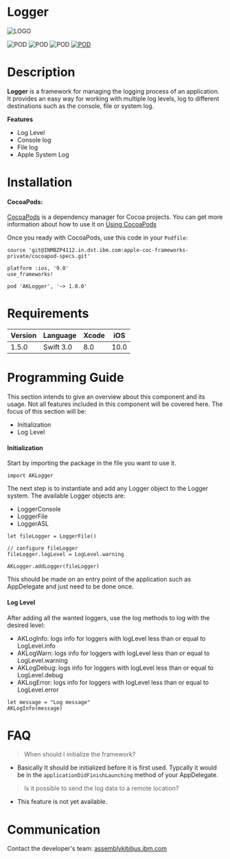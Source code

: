 # Logger

![LOGO](Documentation/component_logo.png)


![POD](http://assemblykitdev.w3ibm.mybluemix.net/shields/v/AKLogger)
![POD](http://assemblykitdev.w3ibm.mybluemix.net/shields/l/AKLogger)
![POD](http://assemblykitdev.w3ibm.mybluemix.net/shields/p/AKLogger)
[![POD](http://assemblykitdev.w3ibm.mybluemix.net/shields/i/AKLogger)](./LICENSE)


# Description

**Logger** is a framework for managing the logging process of an application. It provides an easy way for working with multiple log levels, log to different destinations such as the console, file or system log.

**Features**

* Log Level
* Console log
* File log
* Apple System Log

# Installation

#### CocoaPods:

[CocoaPods](https://guides.cocoapods.org/using/getting-started.html) is a dependency manager for Cocoa projects. You can get more information about how to use it on [Using CocoaPods](https://guides.cocoapods.org/using/using-cocoapods.html)

Once you ready with CocoaPods, use this code in your `Podfile`:

```
source 'git@INMBZP4112.in.dst.ibm.com:apple-coc-frameworks-private/cocoapod-specs.git'

platform :ios, '9.0'
use_frameworks!

pod 'AKLogger', '~> 1.0.0'
```

# Requirements

Version | Language | Xcode | iOS
------- | -------- | ----- | ---
1.5.0 | Swift 3.0 | 8.0 | 10.0


# Programming Guide
This section intends to give an overview about this component and its usage. Not all features included in this component will be covered here. The focus of this section will be:

* Initialization
* Log Level

#### Initialization
Start by importing the package in the file you want to use it.

```
import AKLogger
```

The next step is to instantiate and add any Logger object to the Logger system. The available Logger objects are:

* LoggerConsole
* LoggerFile
* LoggerASL

```
let fileLogger = LoggerFile()

// configure fileLogger
fileLogger.logLevel = LogLevel.warning

AKLogger.addLogger(fileLogger)
```

This should be made on an entry point of the application such as AppDelegate and just need to be done once.

#### Log Level

After adding all the wanted loggers, use the log methods to log with the desired level:

* AKLogInfo: logs info for loggers with logLevel less than or equal to LogLevel.info
* AKLogWarn: logs info for loggers with logLevel less than or equal to LogLevel.warning
* AKLogDebug: logs info for loggers with logLevel less than or equal to LogLevel.debug
* AKLogError: logs info for loggers with logLevel less than or equal to LogLevel.error

```
let message = "Log message"
AKLogInfo(message)
```

# FAQ

> When should I initialize the framework?

- Basically It should be initialized before it is first used. Typcally it would be in the `applicationDidFinishLaunching` method of your AppDelegate.

> Is it possible to send the log data to a remote location?

- This feature is not yet available.


# Communication

Contact the developer's team:
[assemblykit@us.ibm.com](mailto:assemblykit@us.ibm.com)

